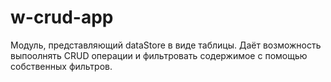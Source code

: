 # w-crud-app
Модуль, представляющий dataStore в виде таблицы. Даёт возможность
выпоолнять CRUD операции и фильтровать содержимое с помощью собственных
фильтров.